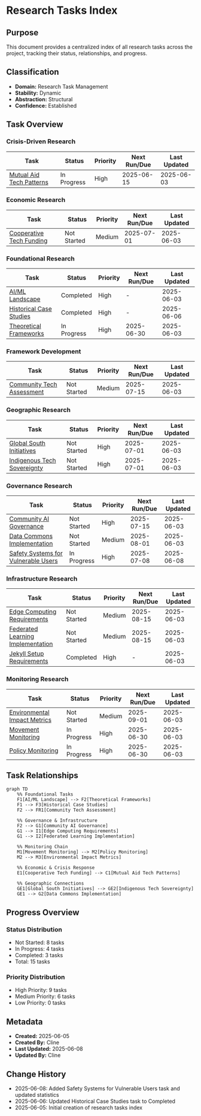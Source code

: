 # Research Tasks Index

## Purpose
This document provides a centralized index of all research tasks across the project, tracking their status, relationships, and progress.

## Classification
- **Domain:** Research Task Management
- **Stability:** Dynamic
- **Abstraction:** Structural
- **Confidence:** Established

## Task Overview

### Crisis-Driven Research
| Task | Status | Priority | Next Run/Due | Last Updated |
|------|--------|----------|--------------|--------------|
| [Mutual Aid Tech Patterns](crisis_driven/mutual_aid_tech_patterns.md) | In Progress | High | 2025-06-15 | 2025-06-03 |

### Economic Research
| Task | Status | Priority | Next Run/Due | Last Updated |
|------|--------|----------|--------------|--------------|
| [Cooperative Tech Funding](economic/cooperative_tech_funding.md) | Not Started | Medium | 2025-07-01 | 2025-06-03 |

### Foundational Research
| Task | Status | Priority | Next Run/Due | Last Updated |
|------|--------|----------|--------------|--------------|
| [AI/ML Landscape](foundational/ai_ml_landscape.md) | Completed | High | - | 2025-06-03 |
| [Historical Case Studies](foundational/historical_case_studies.md) | Completed | High | - | 2025-06-06 |
| [Theoretical Frameworks](foundational/theoretical_frameworks.md) | In Progress | High | 2025-06-30 | 2025-06-03 |

### Framework Development
| Task | Status | Priority | Next Run/Due | Last Updated |
|------|--------|----------|--------------|--------------|
| [Community Tech Assessment](frameworks/community_tech_assessment.md) | Not Started | Medium | 2025-07-15 | 2025-06-03 |

### Geographic Research
| Task | Status | Priority | Next Run/Due | Last Updated |
|------|--------|----------|--------------|--------------|
| [Global South Initiatives](geographic/global_south_initiatives.md) | Not Started | High | 2025-07-01 | 2025-06-03 |
| [Indigenous Tech Sovereignty](geographic/indigenous_tech_sovereignty.md) | Not Started | High | 2025-07-01 | 2025-06-03 |

### Governance Research
| Task | Status | Priority | Next Run/Due | Last Updated |
|------|--------|----------|--------------|--------------|
| [Community AI Governance](governance/community_ai_governance.md) | Not Started | High | 2025-07-15 | 2025-06-03 |
| [Data Commons Implementation](governance/data_commons_implementation.md) | Not Started | Medium | 2025-08-01 | 2025-06-03 |
| [Safety Systems for Vulnerable Users](governance/safety_systems_for_vulnerable_users.md) | In Progress | High | 2025-07-08 | 2025-06-08 |

### Infrastructure Research
| Task | Status | Priority | Next Run/Due | Last Updated |
|------|--------|----------|--------------|--------------|
| [Edge Computing Requirements](infrastructure/edge_computing_requirements.md) | Not Started | Medium | 2025-08-15 | 2025-06-03 |
| [Federated Learning Implementation](infrastructure/federated_learning_implementation.md) | Not Started | Medium | 2025-08-15 | 2025-06-03 |
| [Jekyll Setup Requirements](infrastructure/jekyll_setup_requirements.md) | Completed | High | - | 2025-06-03 |

### Monitoring Research
| Task | Status | Priority | Next Run/Due | Last Updated |
|------|--------|----------|--------------|--------------|
| [Environmental Impact Metrics](monitoring/environmental_impact_metrics.md) | Not Started | Medium | 2025-09-01 | 2025-06-03 |
| [Movement Monitoring](monitoring/movement_monitoring.md) | In Progress | High | 2025-06-30 | 2025-06-03 |
| [Policy Monitoring](monitoring/policy_monitoring.md) | In Progress | High | 2025-06-30 | 2025-06-03 |

## Task Relationships

```mermaid
graph TD
    %% Foundational Tasks
    F1[AI/ML Landscape] --> F2[Theoretical Frameworks]
    F1 --> F3[Historical Case Studies]
    F2 --> FR1[Community Tech Assessment]
    
    %% Governance & Infrastructure
    F2 --> G1[Community AI Governance]
    G1 --> I1[Edge Computing Requirements]
    G1 --> I2[Federated Learning Implementation]
    
    %% Monitoring Chain
    M1[Movement Monitoring] --> M2[Policy Monitoring]
    M2 --> M3[Environmental Impact Metrics]
    
    %% Economic & Crisis Response
    E1[Cooperative Tech Funding] --> C1[Mutual Aid Tech Patterns]
    
    %% Geographic Connections
    GE1[Global South Initiatives] --> GE2[Indigenous Tech Sovereignty]
    GE1 --> G2[Data Commons Implementation]
```

## Progress Overview

### Status Distribution
- Not Started: 8 tasks
- In Progress: 4 tasks
- Completed: 3 tasks
- Total: 15 tasks

### Priority Distribution
- High Priority: 9 tasks
- Medium Priority: 6 tasks
- Low Priority: 0 tasks

## Metadata
- **Created:** 2025-06-05
- **Created By:** Cline
- **Last Updated:** 2025-06-08
- **Updated By:** Cline

## Change History
- 2025-06-08: Added Safety Systems for Vulnerable Users task and updated statistics
- 2025-06-06: Updated Historical Case Studies task to Completed
- 2025-06-05: Initial creation of research tasks index
